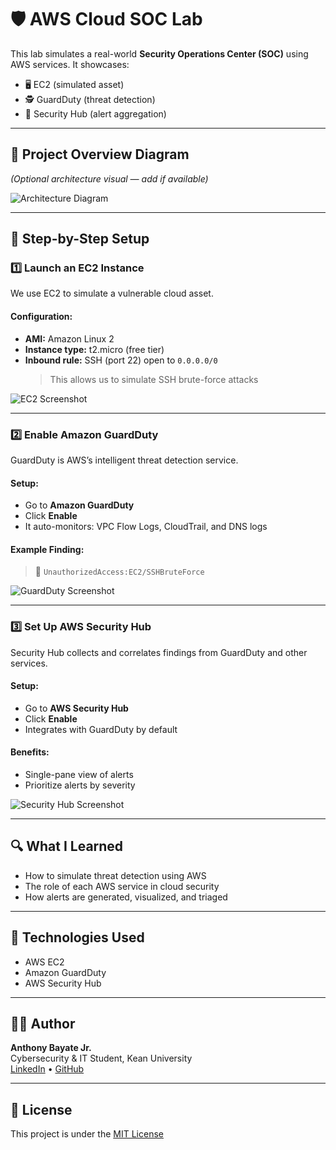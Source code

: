 # 🛡️ AWS Cloud SOC Lab

This lab simulates a real-world **Security Operations Center (SOC)** using AWS services. It showcases:

- 🖥️ EC2 (simulated asset)
- 🕵️ GuardDuty (threat detection)
- 🧩 Security Hub (alert aggregation)

---

## 🧱 Project Overview Diagram

_(Optional architecture visual — add if available)_

![Architecture Diagram](./architecture.png)

---

## 🚀 Step-by-Step Setup

### 1️⃣ Launch an EC2 Instance

We use EC2 to simulate a vulnerable cloud asset.

#### Configuration:
- **AMI:** Amazon Linux 2
- **Instance type:** t2.micro (free tier)
- **Inbound rule:** SSH (port 22) open to `0.0.0.0/0`  
  > This allows us to simulate SSH brute-force attacks

![EC2 Screenshot](./images/ec2-1.png)

---

### 2️⃣ Enable Amazon GuardDuty

GuardDuty is AWS’s intelligent threat detection service.

#### Setup:
- Go to **Amazon GuardDuty**
- Click **Enable**
- It auto-monitors: VPC Flow Logs, CloudTrail, and DNS logs

#### Example Finding:
> 🛑 `UnauthorizedAccess:EC2/SSHBruteForce`

![GuardDuty Screenshot](./images/guardduty-1.png)

---

### 3️⃣ Set Up AWS Security Hub

Security Hub collects and correlates findings from GuardDuty and other services.

#### Setup:
- Go to **AWS Security Hub**
- Click **Enable**
- Integrates with GuardDuty by default

#### Benefits:
- Single-pane view of alerts
- Prioritize alerts by severity

![Security Hub Screenshot](./images/securityhub-1.png)

---

## 🔍 What I Learned

- How to simulate threat detection using AWS
- The role of each AWS service in cloud security
- How alerts are generated, visualized, and triaged

---

## 🧠 Technologies Used

- AWS EC2  
- Amazon GuardDuty  
- AWS Security Hub  

---

## 👨‍🎓 Author

**Anthony Bayate Jr.**  
Cybersecurity & IT Student, Kean University  
[LinkedIn](https://linkedin.com/in/abayate) • [GitHub](https://github.com/abayate)

---

## 📜 License

This project is under the [MIT License](./LICENSE)
